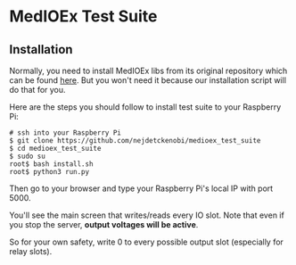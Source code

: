 # MedIOEx Test Suite

## Installation

Normally, you need to install MedIOEx libs from its original repository which can be found [here](https://github.com/pe2a/MedIOEx).
But you won't need it because our installation script will do that for you.

Here are the steps you should follow to install test suite to your Raspberry Pi:

```
# ssh into your Raspberry Pi
$ git clone https://github.com/nejdetckenobi/medioex_test_suite
$ cd medioex_test_suite
$ sudo su
root$ bash install.sh
root$ python3 run.py
```

Then go to your browser and type your Raspberry Pi's local IP with port 5000.

You'll see the main screen that writes/reads every IO slot.
Note that even if you stop the server, **output voltages will be active**.

So for your own safety, write 0 to every possible output slot (especially for relay slots).
